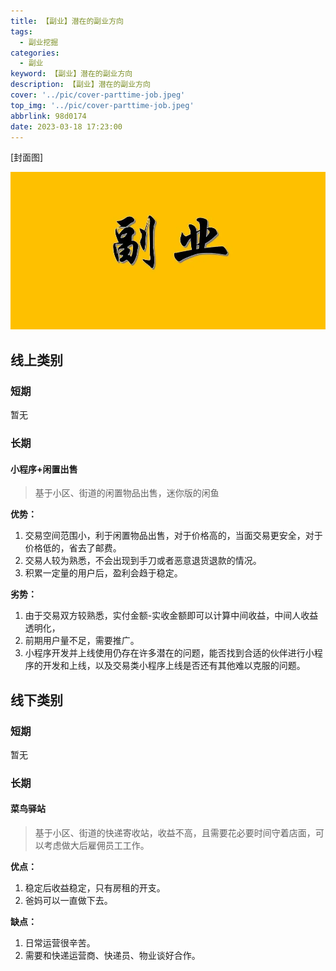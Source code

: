 ```yaml
---
title: 【副业】潜在的副业方向
tags:
  - 副业挖掘
categories:
  - 副业
keyword: 【副业】潜在的副业方向
description: 【副业】潜在的副业方向
cover: '../pic/cover-parttime-job.jpeg'
top_img: '../pic/cover-parttime-job.jpeg'
abbrlink: 98d0174
date: 2023-03-18 17:23:00
---
```


[封面图]

![封面图](../pic/cover-parttime-job.jpeg)

## 线上类别

### 短期

暂无

### 长期

#### 小程序+闲置出售
> 基于小区、街道的闲置物品出售，迷你版的闲鱼

**优势：**

1. 交易空间范围小，利于闲置物品出售，对于价格高的，当面交易更安全，对于价格低的，省去了邮费。
2. 交易人较为熟悉，不会出现到手刀或者恶意退货退款的情况。
3. 积累一定量的用户后，盈利会趋于稳定。


**劣势：**

1. 由于交易双方较熟悉，实付金额-实收金额即可以计算中间收益，中间人收益透明化，
2. 前期用户量不足，需要推广。
3. 小程序开发并上线使用仍存在许多潜在的问题，能否找到合适的伙伴进行小程序的开发和上线，以及交易类小程序上线是否还有其他难以克服的问题。

## 线下类别

### 短期

暂无

### 长期

#### 菜鸟驿站
> 基于小区、街道的快递寄收站，收益不高，且需要花必要时间守着店面，可以考虑做大后雇佣员工工作。

**优点：**

1. 稳定后收益稳定，只有房租的开支。
2. 爸妈可以一直做下去。

**缺点：**

1. 日常运营很辛苦。
2. 需要和快递运营商、快递员、物业谈好合作。